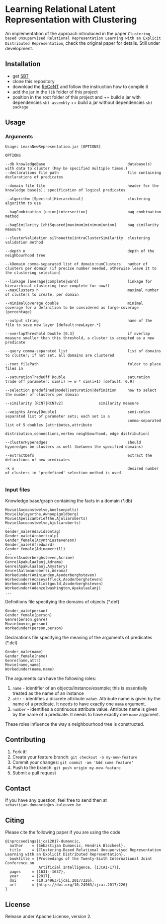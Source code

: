 # Learning Relational Latent Representation with Clustering

An implementation of the approach introduced in the paper `Clustering-based Unsupervised Relational Representation Learning with an Explicit Distributed Representation`, check the original paper for details. Still under development.

## Installation

+ get [SBT](http://www.scala-sbt.org/)
+ clone this repository
+ download the [ReCeNT](https://bitbucket.org/sdumancic/relationalclusteringoverneighbourhoodtrees) and follow the instruction how to compile it
+ add the jar in the `lib` folder of this project
+ position in the root folder of this project and
  ++ build a jar with dependencies `sbt assembly`
  ++ build a jar without dependencies `sbt package`

## Usage

### Arguments

```
Usage: LearnNewRepresentation.jar [OPTIONS]

OPTIONS

--db knowledgeBase                                     database(s) with data to cluster (May be specified multiple times.)                                                   
--declarations file path                               file containing declarations of predicates

--domain file file 		                               header for the knowledge base(s); specification of logical predicates

--algorithm [Spectral|Hierarchical]                    clustering algorithm to use

--bagCombination [union|intersection]                  bag combination method

--bagSimilarity [chiSquared|maximum|minimum|union]     bag similarity measure

--clusterValidation silhouette|intraClusterSimilarity  clustering validation method

--depth n                                              depth of the neighbourhood tree
                                                     
--kDomain comma-separated list of domain:numClusters   number of clusters per domain (if precise number needed, otherwise leave it to the clustering selection)
                                                       
--linkage [average|complete|ward]                      linkage for hierarchical clustering (use complete for now!)                                                     
--maxClusters n                                        maximal number of clusters to create, per domain

--minimalCoverage double                               minimal coverage for a definition to be considered as large-coverage (percentage)

--output string                                        name of the file to save new layer [default:newLayer.*]
                                                       
--overlapThreshold Double [0.3]                        if overlap measure smaller than this threshold, a cluster is accepted as a new predicate                                                      

--query comma-separated list                           list of domains to cluster; if not set, all domains are clustered

--root filePath                                        folder to place files in

--saturationTradeOff Double                            saturation trade off parameter: sim(i) >= w * sim(i+1) [default: 0.9]
                                                     
--selection predefined|model|saturation|definition     how to select the number of clusters per domain
                                                       
--similarity [RCNT|RCNTv2]                similarity measure

--weights Array[Double]                                semi-colon separated list of parameter sets; each set is a
                                                       comma-separated list of 5 doubles [attributes,attribute
                                                       distribution,connections,vertex neighbourhood, edge distribution]

--clusterHyperedges                                    should hyperedges be clusters as well (between the specified domains)
                                                     
--extractDefs                                          extract the definitions of new predicates
                                                       
-k n                                                   desired number of clusters in 'predefined' selection method is used
                                                                                   
```

### Input files

Knowledge base/graph containing the facts in a domain (*.db)
 
```
Movie(Aoceanstwelve,Anelsonpeltz)
Movie(Aplayerthe,Awhoopigoldberg)
Movie(Apelicanbriefthe,Ajuliaroberts)
Movie(Aoceanstwelve,Ajuliaroberts)
...
Gender_male(Adavidsontag)
Gender_male(Arobertculp)
Gender_female(Acynthiastevenson)
Gender_male(Afredward)
Gender_female(Adinamerrill)
...
Genre(Asoderberghsteven,Acrime)
Genre(Apakulaalanj,Adrama)
Genre(Apakulaalanj,Amystery)
Genre(Aaltmanroberti,Adrama)
Workedunder(Aminianden,Asoderberghsteven)
Workedunder(Acaseyaffleck,Asoderberghsteven)
Workedunder(Aelliottgould,Asoderberghsteven)
Workedunder(Adenzelwashington,Apakulaalanj)
...
```

Definitions file specifying the domains of objects (*.def)

```
Gender_male(person)
Gender_female(person)
Genre(person,genre)
Movie(movie,person)
Workedunder(person,person)
```

Declarations file specifying the meaning of the arguments of predicates (*.dcl)

```
Gender_male(name)
Gender_female(name)
Genre(name,attr)
Movie(name,name)
Workedunder(name,name)
```

The arguments can have the following roles:

1. `name` - identifier of an objects/instance/example; this is essentially treated as the name of an instance
2. `attr` - identifies a discrete attribute value. Attribute name is given by the name of a predicate. It needs to have exactly one `name` argument.
3. `number` - identifies a continuous attribute value. Attribute name is given by the name of a predicate. It needs to have exactly one `name` argument.

These roles influence the way a neighbourhood tree is constructed.


## Contributing

1. Fork it!
2. Create your feature branch: `git checkout -b my-new-feature`
3. Commit your changes: `git commit -am 'Add some feature'`
4. Push to the branch: `git push origin my-new-feature`
5. Submit a pull request 

## Contact

If you have any question, feel free to send then at `sebastijan.dumancic@cs.kuleuven.be`

## Citing

Please cite the following paper if you are using the code

```
@inproceedings{ijcai2017-dumancic,
  author    = {Sebastijan Dumancic, Hendrik Blockeel},
  title     = {Clustering-Based Relational Unsupervised Representation Learning with an Explicit Distributed Representation},
  booktitle = {Proceedings of the Twenty-Sixth International Joint Conference on
               Artificial Intelligence, {IJCAI-17}},
  pages     = {1631--1637},
  year      = {2017},
  doi       = {10.24963/ijcai.2017/226},
  url       = {https://doi.org/10.24963/ijcai.2017/226}
}
```

## License

Release under  Apache License, version 2.